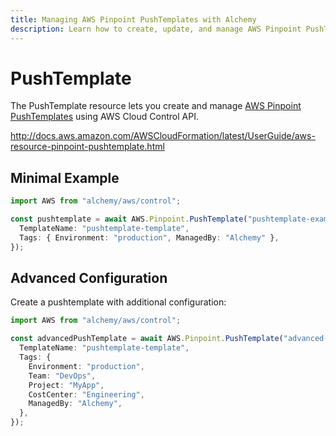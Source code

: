 ```yaml
---
title: Managing AWS Pinpoint PushTemplates with Alchemy
description: Learn how to create, update, and manage AWS Pinpoint PushTemplates using Alchemy Cloud Control.
---
```


# PushTemplate

The PushTemplate resource lets you create and manage [AWS Pinpoint PushTemplates](https://docs.aws.amazon.com/pinpoint/latest/userguide/) using AWS Cloud Control API.

http://docs.aws.amazon.com/AWSCloudFormation/latest/UserGuide/aws-resource-pinpoint-pushtemplate.html

## Minimal Example

```ts
import AWS from "alchemy/aws/control";

const pushtemplate = await AWS.Pinpoint.PushTemplate("pushtemplate-example", {
  TemplateName: "pushtemplate-template",
  Tags: { Environment: "production", ManagedBy: "Alchemy" },
});
```

## Advanced Configuration

Create a pushtemplate with additional configuration:

```ts
import AWS from "alchemy/aws/control";

const advancedPushTemplate = await AWS.Pinpoint.PushTemplate("advanced-pushtemplate", {
  TemplateName: "pushtemplate-template",
  Tags: {
    Environment: "production",
    Team: "DevOps",
    Project: "MyApp",
    CostCenter: "Engineering",
    ManagedBy: "Alchemy",
  },
});
```

